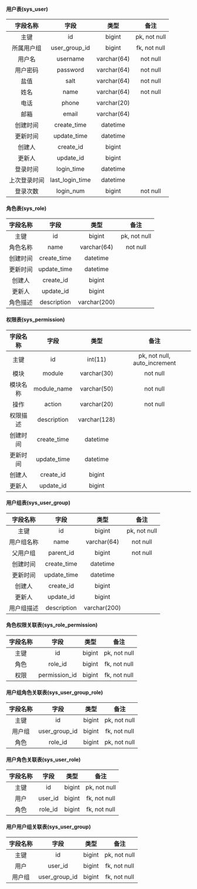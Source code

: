 #### 用户表(sys_user)  

| 字段名称 | 字段 | 类型 | 备注 |
| :----: | :----: | :----: | :----: |  
| 主键 | id | bigint | pk, not null |  
| 所属用户组 | user_group_id | bigint | fk, not null |  
| 用户名 | username | varchar(64) | not null |
| 用户密码 | password | varchar(64) | not null |  
| 盐值 | salt | varchar(64) | not null |  
| 姓名 | name | varchar(64) | not null |  
| 电话 | phone | varchar(20) |  |  
| 邮箱 | email | varchar(64) |  |  
| 创建时间 | create_time | datetime |  |  
| 更新时间 | update_time | datetime |  |  
| 创建人 | create_id | bigint |  |  
| 更新人 | update_id | bigint |  |
| 登录时间 | login_time | datetime |  |  
| 上次登录时间 | last_login_time | datetime |  |  
| 登录次数 | login_num | bigint | not null |  


#### 角色表(sys_role)  

| 字段名称 | 字段 | 类型 | 备注 |  
| :----: | :----: | :----: | :----: |  
| 主键 | id | bigint | pk, not null |  
| 角色名称 | name | varchar(64) | not null |  
| 创建时间 | create_time | datetime |  |  
| 更新时间 | update_time | datetime |  |  
| 创建人 | create_id | bigint |  |  
| 更新人 | update_id | bigint |  |
| 角色描述 | description | varchar(200) |  |  


#### 权限表(sys_permission)  

| 字段名称 | 字段 | 类型 | 备注 |  
| :----: | :----: | :----: | :----: |  
| 主键 | id | int(11) | pk, not null, auto_increment |   
| 模块 | module | varchar(30) | not null |  
| 模块名称 | module_name | varchar(50) | not null |  
| 操作 | action | varchar(20) | not null |   
| 权限描述 | description | varchar(128) |   |  
| 创建时间 | create_time | datetime |   |
| 更新时间 | update_time | datetime |   |  
| 创建人 | create_id | bigint |   |  
| 更新人 | update_id | bigint |   |


#### 用户组表(sys_user_group)  

| 字段名称 | 字段 | 类型 | 备注 |  
| :----: | :----: | :----: | :----: |  
| 主键 | id | bigint | pk, not null |  
| 用户组名称 | name | varchar(64) | not null |  
| 父用户组 | parent_id | bigint | not null |  
| 创建时间 | create_time | datetime |   |  
| 更新时间 | update_time | datetime |   |  
| 创建人 | create_id | bigint |   |  
| 更新人 | update_id | bigint |   |
| 用户组描述 | description | varchar(200) |   |  


#### 角色权限关联表(sys_role_permission)  

| 字段名称 | 字段 | 类型 | 备注 |  
| :----: | :----: | :----: | :----: |  
| 主键 | id | bigint | pk, not null |  
| 角色 | role_id | bigint | fk, not null |  
| 权限 | permission_id | bigint | fk, not null |  


#### 用户组角色关联表(sys_user_group_role)  

| 字段名称 | 字段 | 类型 | 备注 |  
| :----: | :----: | :----: | :----: |  
| 主键 | id | bigint | pk, not null |  
| 用户组 | user_group_id | bigint | fk, not null |  
| 角色 | role_id | bigint | pk, not null |   


#### 用户角色关联表(sys_user_role)  

| 字段名称 | 字段 | 类型 | 备注 |  
| :----: | :----: | :----: | :----: |  
| 主键 | id | bigint | pk, not null |  
| 用户 | user_id | bigint | fk, not null |  
| 角色 | role_id | bigint | fk, not null |


#### 用户用户组关联表(sys_user_group)  

| 字段名称 | 字段 | 类型 | 备注 |  
| :----: | :----: | :----: | :----: |  
| 主键 | id | bigint | pk, not null |  
| 用户 | user_id | bigint | fk, not null |  
| 用户组 | user_group_id | bigint | fk, not null |
